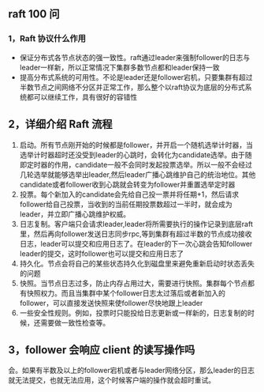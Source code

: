 ## raft 100 问

### 1，Raft 协议什么作用

- 保证分布式各节点状态的强一致性。raft通过leader来强制follower的日志与leader一样新，所以正常情况下集群多数节点都和leader保持一致
- 提高分布式系统的可用性。不论是leader还是follower宕机，只要集群有超过半数节点之间网络不分区并正常工作，那么整个以raft协议为底层的分布式系统都可以继续工作，具有很好的容错性

## 2，详细介绍 Raft 流程

1. 启动。所有节点刚开始的时候都是follower，并开启一个随机选举计时器，当选举计时器超时还没受到leader的心跳时，会转化为candidate选举。由于随即定时器的作用，candidate一般不会同时发起投票选举。所以一般不会经过几轮选举就能够选举出leader,然后leader广播心跳维护自己的统治地位。其他candidate或者follower收到心跳就会转变为follower并重置选举定时器
2. 投票。每个新加入的candidate会先给自己投一票并将任期+1，然后请求follower给自己投票，当收到的当前任期投票数超过一半时，就会成为leader，并立即广播心跳维护权威。
3. 日志复制。客户端只会请求leader,leader将所需要执行的操作记录到底层raft里，然后再向follower发送日志同步rpc,等到集群有超过半数的节点成功接收日志，leader可以提交和应用日志了。在leader的下一次心跳会告知follower leader的提交，这时follower也可以提交和应用日志了
4. 持久化。节点会将自己的某些状态持久化到磁盘里来避免重新启动时状态丢失的问题
5. 快照。当节点日志过多，防止内存占用过大，需要进行快照。集群每个节点都有快照权力。而且当集群中某个follower日志太过落后或者新加入的follower，可以直接发送快照来使follower尽快地跟上leader
6. 一些安全性规则。例如，投票时只能投给日志更新或一样新的，日志复制的时候，还需要做一致性检查等。

## 3，follower 会响应 client 的读写操作吗

会。如果有半数及以上的follower宕机或者与leader网络分区，那么leader的日志就无法提交，也就无法应用，这个时候客户端的操作就会超时重试。